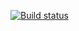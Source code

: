 [![Build status](https://ci.appveyor.com/api/projects/status/drdg1x4dqr1v91db?svg=true)](https://ci.appveyor.com/project/SerDobr/cardwithdelivery)
